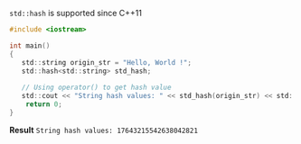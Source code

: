 ``std::hash`` is supported since C++11

```c
#include <iostream>

int main()
{
   std::string origin_str = "Hello, World !";
   std::hash<std::string> std_hash;
 
   // Using operator() to get hash value
   std::cout << "String hash values: " << std_hash(origin_str) << std::endl;
	return 0;
}
```
**Result** ``String hash values: 17643215542638042821``
